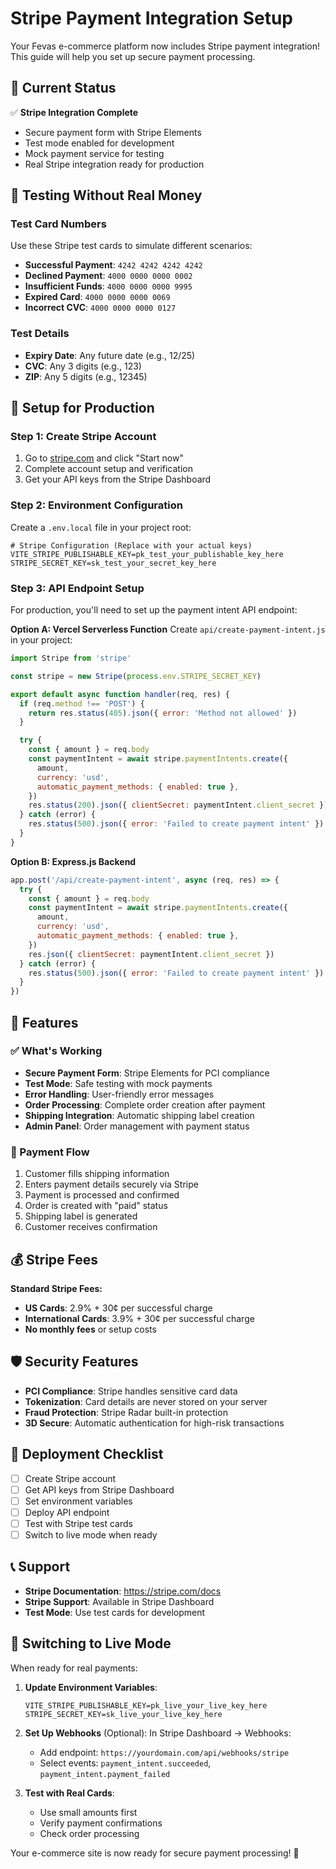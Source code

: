 # Stripe Payment Integration Setup

Your Fevas e-commerce platform now includes Stripe payment integration! This guide will help you set up secure payment processing.

## 🚀 Current Status

✅ **Stripe Integration Complete**
- Secure payment form with Stripe Elements
- Test mode enabled for development
- Mock payment service for testing
- Real Stripe integration ready for production

## 🧪 Testing Without Real Money

### Test Card Numbers
Use these Stripe test cards to simulate different scenarios:

- **Successful Payment**: `4242 4242 4242 4242`
- **Declined Payment**: `4000 0000 0000 0002`
- **Insufficient Funds**: `4000 0000 0000 9995`
- **Expired Card**: `4000 0000 0000 0069`
- **Incorrect CVC**: `4000 0000 0000 0127`

### Test Details
- **Expiry Date**: Any future date (e.g., 12/25)
- **CVC**: Any 3 digits (e.g., 123)
- **ZIP**: Any 5 digits (e.g., 12345)

## 🔧 Setup for Production

### Step 1: Create Stripe Account
1. Go to [stripe.com](https://stripe.com) and click "Start now"
2. Complete account setup and verification
3. Get your API keys from the Stripe Dashboard

### Step 2: Environment Configuration
Create a `.env.local` file in your project root:

```env
# Stripe Configuration (Replace with your actual keys)
VITE_STRIPE_PUBLISHABLE_KEY=pk_test_your_publishable_key_here
STRIPE_SECRET_KEY=sk_test_your_secret_key_here
```

### Step 3: API Endpoint Setup
For production, you'll need to set up the payment intent API endpoint:

**Option A: Vercel Serverless Function**
Create `api/create-payment-intent.js` in your project:

```javascript
import Stripe from 'stripe'

const stripe = new Stripe(process.env.STRIPE_SECRET_KEY)

export default async function handler(req, res) {
  if (req.method !== 'POST') {
    return res.status(405).json({ error: 'Method not allowed' })
  }

  try {
    const { amount } = req.body
    const paymentIntent = await stripe.paymentIntents.create({
      amount,
      currency: 'usd',
      automatic_payment_methods: { enabled: true },
    })
    res.status(200).json({ clientSecret: paymentIntent.client_secret })
  } catch (error) {
    res.status(500).json({ error: 'Failed to create payment intent' })
  }
}
```

**Option B: Express.js Backend**
```javascript
app.post('/api/create-payment-intent', async (req, res) => {
  try {
    const { amount } = req.body
    const paymentIntent = await stripe.paymentIntents.create({
      amount,
      currency: 'usd',
      automatic_payment_methods: { enabled: true },
    })
    res.json({ clientSecret: paymentIntent.client_secret })
  } catch (error) {
    res.status(500).json({ error: 'Failed to create payment intent' })
  }
})
```

## 🎯 Features

### ✅ What's Working
- **Secure Payment Form**: Stripe Elements for PCI compliance
- **Test Mode**: Safe testing with mock payments
- **Error Handling**: User-friendly error messages
- **Order Processing**: Complete order creation after payment
- **Shipping Integration**: Automatic shipping label creation
- **Admin Panel**: Order management with payment status

### 🔄 Payment Flow
1. Customer fills shipping information
2. Enters payment details securely via Stripe
3. Payment is processed and confirmed
4. Order is created with "paid" status
5. Shipping label is generated
6. Customer receives confirmation

## 💰 Stripe Fees

**Standard Stripe Fees:**
- **US Cards**: 2.9% + 30¢ per successful charge
- **International Cards**: 3.9% + 30¢ per successful charge
- **No monthly fees** or setup costs

## 🛡️ Security Features

- **PCI Compliance**: Stripe handles sensitive card data
- **Tokenization**: Card details are never stored on your server
- **Fraud Protection**: Stripe Radar built-in protection
- **3D Secure**: Automatic authentication for high-risk transactions

## 🚀 Deployment Checklist

- [ ] Create Stripe account
- [ ] Get API keys from Stripe Dashboard
- [ ] Set environment variables
- [ ] Deploy API endpoint
- [ ] Test with Stripe test cards
- [ ] Switch to live mode when ready

## 📞 Support

- **Stripe Documentation**: https://stripe.com/docs
- **Stripe Support**: Available in Stripe Dashboard
- **Test Mode**: Use test cards for development

## 🔄 Switching to Live Mode

When ready for real payments:

1. **Update Environment Variables**:
   ```env
   VITE_STRIPE_PUBLISHABLE_KEY=pk_live_your_live_key_here
   STRIPE_SECRET_KEY=sk_live_your_live_key_here
   ```

2. **Set Up Webhooks** (Optional):
   In Stripe Dashboard → Webhooks:
   - Add endpoint: `https://yourdomain.com/api/webhooks/stripe`
   - Select events: `payment_intent.succeeded`, `payment_intent.payment_failed`

3. **Test with Real Cards**:
   - Use small amounts first
   - Verify payment confirmations
   - Check order processing

Your e-commerce site is now ready for secure payment processing! 🎉 